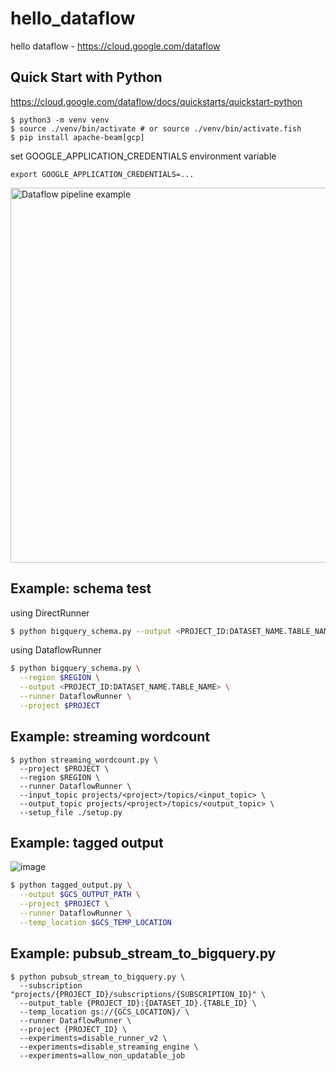 # hello_dataflow
hello dataflow - https://cloud.google.com/dataflow

## Quick Start with Python

https://cloud.google.com/dataflow/docs/quickstarts/quickstart-python

```
$ python3 -m venv venv
$ source ./venv/bin/activate # or source ./venv/bin/activate.fish
$ pip install apache-beam[gcp]
```

set GOOGLE_APPLICATION_CREDENTIALS environment variable

```
export GOOGLE_APPLICATION_CREDENTIALS=...
```

<img src="https://user-images.githubusercontent.com/1106556/97177107-4f420180-17d9-11eb-8648-8dfe75a7ee26.png" alt="Dataflow pipeline example" title="Dataflow pipeline example" height="600">

## Example: schema test

using DirectRunner
```sh
$ python bigquery_schema.py --output <PROJECT_ID:DATASET_NAME.TABLE_NAME>
```

using DataflowRunner

```sh
$ python bigquery_schema.py \
  --region $REGION \
  --output <PROJECT_ID:DATASET_NAME.TABLE_NAME> \
  --runner DataflowRunner \
  --project $PROJECT
```

## Example: streaming wordcount

```
$ python streaming_wordcount.py \
  --project $PROJECT \
  --region $REGION \
  --runner DataflowRunner \
  --input_topic projects/<project>/topics/<input_topic> \
  --output_topic projects/<project>/topics/<output_topic> \
  --setup_file ./setup.py
```

## Example: tagged output

![image](https://user-images.githubusercontent.com/1106556/100439053-59139900-30e6-11eb-95a3-8e2c076499cd.png)

```sh
$ python tagged_output.py \
  --output $GCS_OUTPUT_PATH \
  --project $PROJECT \
  --runner DataflowRunner \
  --temp_location $GCS_TEMP_LOCATION
```

## Example: pubsub_stream_to_bigquery.py

```
$ python pubsub_stream_to_bigquery.py \
  --subscription "projects/{PROJECT_ID}/subscriptions/{SUBSCRIPTION_ID}" \
  --output_table {PROJECT_ID}:{DATASET_ID}.{TABLE_ID} \
  --temp_location gs://{GCS_LOCATION}/ \
  --runner DataflowRunner \
  --project {PROJECT_ID} \
  --experiments=disable_runner_v2 \
  --experiments=disable_streaming_engine \
  --experiments=allow_non_updatable_job
```


